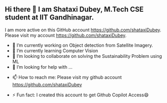 ## Hi there 👋 I am Shataxi Dubey, M.Tech CSE student at IIT Gandhinagar.
I am more active on this GitHub account https://github.com/shataxiDubey.
Please visit my account https://github.com/shataxiDubey.


<!--
**Shataxi/Shataxi** is a ✨ _special_ ✨ repository because its `README.md` (this file) appears on your GitHub profile.

Here are some ideas to get you started:
-->
- 🔭 I’m currently working on Object detection from Satellite Imagery.
- 🌱 I’m currently learning Computer Vision
- 👯 I’m looking to collaborate on solving the Sustainability Problem using ML
- 🤔 I’m looking for help with ...
<!-- - 💬 Ask me about ... -->
- 📫 How to reach me: Please visit my github account https://github.com/shataxiDubey
<!-- - 😄 Pronouns: ... -->
- ⚡ Fun fact: I created this account to get Github Copilot Access😄

